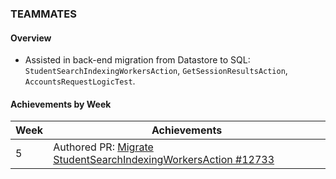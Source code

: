 ### TEAMMATES

#### Overview

* Assisted in back-end migration from Datastore to SQL: `StudentSearchIndexingWorkersAction`, `GetSessionResultsAction`, `AccountsRequestLogicTest`.

#### Achievements by Week

| Week | Achievements |
| ---- | ------------ |
| 5 | Authored PR: [Migrate StudentSearchIndexingWorkersAction #12733](https://github.com/TEAMMATES/teammates/pull/12733) |
